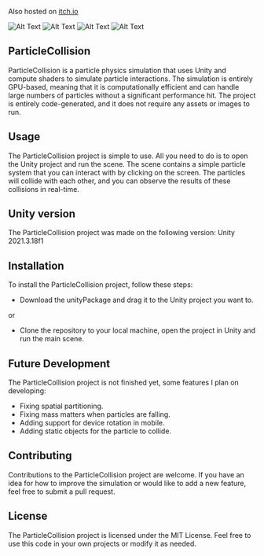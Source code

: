 Also hosted on [itch.io](https://gubebra.itch.io/particle-collider-2d)

![Alt Text](https://img.itch.zone/aW1hZ2UvMTk2ODUwNi8xMTU3NDQ3Mi5naWY=/original/zHvzPk.gif)
![Alt Text](https://img.itch.zone/aW1hZ2UvMTk2ODUwNi8xMTU3NDU3Ny5naWY=/original/XF39IL.gif)
![Alt Text](https://img.itch.zone/aW1hZ2UvMTk2ODUwNi8xMTU3NDUwOS5naWY=/original/ukz%2B8Q.gif)
![Alt Text](https://img.itch.zone/aW1hZ2UvMTk2ODUwNi8xMTU3NDU3Mi5naWY=/original/P3aLbQ.gif)

## ParticleCollision
ParticleCollision is a particle physics simulation that uses Unity and compute shaders to simulate particle interactions. The simulation is entirely GPU-based, meaning that it is computationally efficient and can handle large numbers of particles without a significant performance hit. The project is entirely code-generated, and it does not require any assets or images to run.

## Usage
The ParticleCollision project is simple to use. All you need to do is to open the Unity project and run the scene. The scene contains a simple particle system that you can interact with by clicking on the screen. The particles will collide with each other, and you can observe the results of these collisions in real-time.

## Unity version
The ParticleCollision project was made on the following version: Unity 2021.3.18f1

## Installation
To install the ParticleCollision project, follow these steps:

- Download the unityPackage and drag it to the Unity project you want to.

or 

- Clone the repository to your local machine, open the project in Unity and run the main scene.

## Future Development
The ParticleCollision project is not finished yet, some features I plan on developing:

- Fixing spatial partitioning.
- Fixing mass matters when particles are falling.
- Adding support for device rotation in mobile.
- Adding static objects for the particle to collide.

## Contributing
Contributions to the ParticleCollision project are welcome. If you have an idea for how to improve the simulation or would like to add a new feature, feel free to submit a pull request.

## License
The ParticleCollision project is licensed under the MIT License. Feel free to use this code in your own projects or modify it as needed.